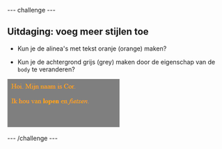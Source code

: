 \--- challenge \---

## Uitdaging: voeg meer stijlen toe

+ Kun je de alinea's met tekst oranje (orange) maken?

+ Kun je de achtergrond grijs (grey) maken door de eigenschap van de ` body ` te veranderen?

![screenshot](images/birthday-more-style.png)

\--- /challenge \---